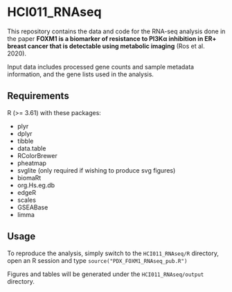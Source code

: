 # HCI011_RNAseq

This repository contains the data and code for the RNA-seq analysis done in the paper __FOXM1 is a biomarker of resistance to PI3Kα inhibition in ER+ breast cancer that is detectable using metabolic imaging__ (Ros et al. 2020).

Input data includes processed gene counts and sample metadata information, and the gene lists used in the analysis. 

## Requirements
R (>= 3.61) with these packages:

* plyr
* dplyr
* tibble
* data.table
* RColorBrewer
* pheatmap
* svglite (only required if wishing to produce svg figures)
* biomaRt
* org.Hs.eg.db
* edgeR
* scales
* GSEABase
* limma

## Usage

To reproduce the analysis, simply switch to the `HCI011_RNAseq/R` directory, open an R session and type `source("PDX_FOXM1_RNAseq_pub.R")`

Figures and tables will be generated under the `HCI011_RNAseq/output` directory. 
